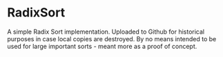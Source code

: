 # RadixSort
A simple Radix Sort implementation.
Uploaded to Github for historical purposes in case local copies are destroyed.
By no means intended to be used for large important sorts - meant more as a proof of concept.
